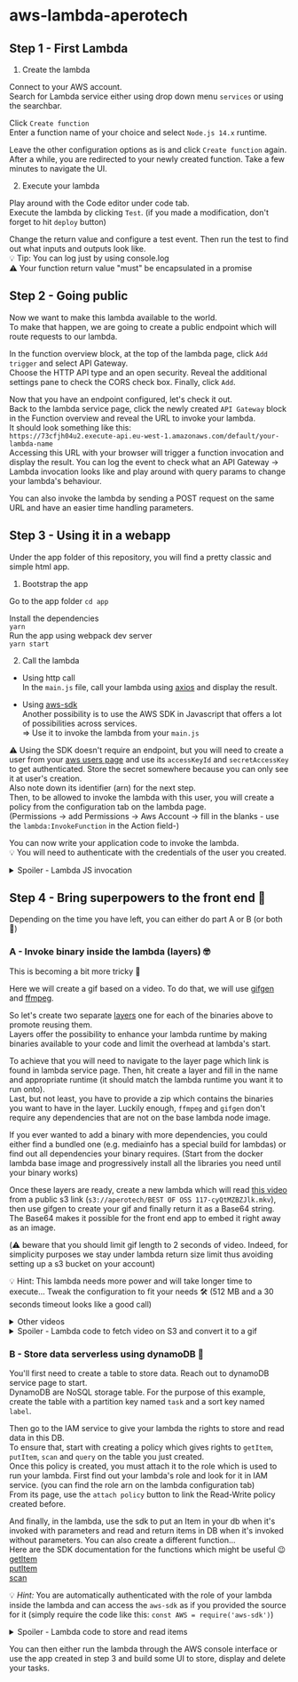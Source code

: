 # aws-lambda-aperotech

## Step 1 - First Lambda

1) Create the lambda  

Connect to your AWS account.  
Search for Lambda service either using drop down menu `services` or using the searchbar.  

Click `Create function`  
Enter a function name of your choice and select `Node.js 14.x` runtime.

Leave the other configuration options as is and click `Create function` again.  
After a while, you are redirected to your newly created function.
Take a few minutes to navigate the UI.

2) Execute your lambda

Play around with the Code editor under code tab.  
Execute the lambda by clicking `Test`. (if you made a modification, don't forget to hit `deploy` button)

Change the return value and configure a test event. Then run the test to find out what inputs and outputs look like.  
💡 Tip: You can log just by using console.log  
⚠️ Your function return value "must" be encapsulated in a promise 


## Step 2 - Going public

Now we want to make this lambda available to the world.  
To make that happen, we are going to create a public endpoint which will route requests to our lambda.  

In the function overview block, at the top of the lambda page, click `Add trigger` and select API Gateway.  
Choose the HTTP API type and an open security. Reveal the additional settings pane to check the CORS check box. Finally, click `Add`.

Now that you have an endpoint configured, let's check it out.  
Back to the lambda service page, click the newly created `API Gateway` block in the Function overview and reveal the URL to invoke your lambda.  
It should look something like this:  
`https://73cfjh04u2.execute-api.eu-west-1.amazonaws.com/default/your-lambda-name`  
Accessing this URL with your browser will trigger a function invocation and display the result. 
You can log the event to check what an API Gateway -> Lambda invocation looks like and play around with query params to change your lambda's behaviour.

You can also invoke the lambda by sending a POST request on the same URL and have an easier time handling parameters.

## Step 3 - Using it in a webapp

Under the app folder of this repository, you will find a pretty classic and simple html app.

1) Bootstrap the app

Go to the app folder
`cd app`

Install the dependencies  
`yarn`  
Run the app using webpack dev server  
`yarn start`

2) Call the lambda

- Using http call  
In the `main.js` file, call your lambda using [axios](https://github.com/axios/axios) and display the result.  


- Using [aws-sdk](https://docs.aws.amazon.com/AWSJavaScriptSDK/latest/AWS/Lambda.html#invoke-property)  
Another possibility is to use the AWS SDK in Javascript that offers a lot of possibilities across services.  
=> Use it to invoke the lambda from your `main.js`

⚠️ Using the SDK doesn't require an endpoint, but you will need to create a user from your [aws users page](https://console.aws.amazon.com/iamv2/home?#/users) and use its `accessKeyId` and `secretAccessKey` to get authenticated.
Store the secret somewhere because you can only see it at user's creation.  
Also note down its identifier (arn) for the next step.  
Then, to be allowed to invoke the lambda with this user, you will create a policy from the configuration tab on the lambda page.  
(Permissions -> add Permissions -> Aws Account -> fill in the blanks - use the `lambda:InvokeFunction` in the Action field-)

You can now write your application code to invoke the lambda.  
💡 You will need to authenticate with the credentials of the user you created.
<details>  
<summary>
Spoiler - Lambda JS invocation
</summary>  

```js
import AWS from 'aws-sdk';
const lambda = new AWS.Lambda({
    credentials: new AWS.Credentials({
        accessKeyId: 'foo',
        secretAccessKey: 'bar',
    }),
    region: 'us-east-2', // Or whatever region you created your lambda in (you can find it up in the top right hand corner of aws console pages)
});
lambda.invoke({
    FunctionName: 'your-lambda-name', 
    Payload: JSON.stringify(payload),
})
.promise();
```

</details>

## Step 4 - Bring superpowers to the front end 🚀️

Depending on the time you have left, you can either do part A or B (or both 🎉)

### A - Invoke binary inside the lambda (layers) 🤓

This is becoming a bit more tricky 🥷

Here we will create a gif based on a video. To do that, we will use [gifgen](https://github.com/lukechilds/gifgen) and [ffmpeg](https://www.ffmpeg.org/).  

So let's create two separate [layers](https://docs.aws.amazon.com/lambda/latest/dg/configuration-layers.html) one for each of the binaries above to promote reusing them.  
Layers offer the possibility to enhance your lambda runtime by making binaries available to your code and limit the overhead at lambda's start. 

To achieve that you will need to navigate to the layer page which link is found in lambda service page. Then, hit create a layer and fill in the name and appropriate runtime (it should match the lambda runtime you want it to run onto).  
Last, but not least, you have to provide a zip which contains the binaries you want to have in the layer. Luckily enough, `ffmpeg` and `gifgen` don't require any dependencies that are not on the base lambda node image.  

If you ever wanted to add a binary with more dependencies, you could either find a bundled one (e.g. mediainfo has a special build for lambdas) or find out all dependencies your binary requires. (Start from the docker lambda base image and progressively install all the libraries you need until your binary works)

Once these layers are ready, create a new lambda which will read [this video](https://www.youtube.com/watch?v=cyQtMZBZJlk&ab_channel=ExquisClafoutis) from a public s3 link (`s3://aperotech/BEST OF OSS 117-cyQtMZBZJlk.mkv`), then use gifgen to create your gif and finally return it as a Base64 string.   
The Base64 makes it possible for the front end app to embed it right away as an image.

(⚠️ beware that you should limit gif length to 2 seconds of video. Indeed, for simplicity purposes we stay under lambda return size limit thus avoiding setting up a s3 bucket on your account)  

💡 Hint: This lambda needs more power and will take longer time to execute... Tweak the configuration to fit your needs 🛠 (512 MB and a 30 seconds timeout looks like a good call)
<details>  
<summary>
Other videos
</summary>  

- `s3://aperotech/Cité de la peur.mkv` | https://www.youtube.com/watch?v=RLY8rRkOLuA
- `s3://aperotech/Mission cléopatre.mp4` | https://www.youtube.com/watch?v=c2hx9SPT9lQ
- `s3://aperotech/The big bang theory.mp4` | https://www.youtube.com/watch?v=U1KGRnWjllg
</details>  

<details>  
<summary>
Spoiler - Lambda code to fetch video on S3 and convert it to a gif
</summary>  

```js
const { S3 } = require('aws-sdk');
const {  execSync } = require('child_process');
const { readFileSync, writeFileSync } = require('fs');

const localVideoName = "/tmp/video.mkv";
const localGifName = "/tmp/video.gif";

const s3 = new S3();
const getObjectFromS3 = (params) => s3
    .getObject(params)
    .promise()
    .then(({ Body }) => {
        return Body;
    });

exports.handler = async event => {
    const {
        Bucket = 'aperotech',
        Key = 'BEST OF OSS 117-cyQtMZBZJlk.mkv',
        start = 0 } = event.queryStringParameters || event;

    const video = await getObjectFromS3({ Bucket, Key });

    writeFileSync(localVideoName, video);

    execSync(`gifgen -b ${start} -d 2 -o ${localGifName} ${localVideoName}`);

    const gif = readFileSync(localGifName);

    return { gif: `data:image/gif;base64,${gif.toString('base64')}` };
};

```

```js
let img = document.createElement("img");
document.body.appendChild(img);
fetch('https://73cfjh04u2.execute-api.eu-west-1.amazonaws.com/default/aperotech1?start=18')
    .then(async response => {
        img.src = (await response.json()).gif
    });
 ```

</details>

### B - Store data serverless using dynamoDB 💾

You'll first need to create a table to store data. Reach out to dynamoDB service page to start.  
DynamoDB are NoSQL storage table. For the purpose of this example, create the table with a partition key named `task` and a sort key named `label`.

Then go to the IAM service to give your lambda the rights to store and read data in this DB.  
To ensure that, start with creating a policy which gives rights to `getItem`, `putItem`, `scan` and `query` on the table you just created.  
Once this policy is created, you must attach it to the role which is used to run your lambda. First find out your lambda's role and look for it in IAM service. (you can find the role arn on the lambda configuration tab)  
From its page, use the `attach policy` button to link the Read-Write policy created before.  

And finally, in the lambda, use the sdk to put an Item in your db when it's invoked with parameters and read and return items in DB when it's invoked without parameters. You can also create a different function...  
Here are the SDK documentation for the functions which might be useful 😉  
[getItem](https://docs.aws.amazon.com/AWSJavaScriptSDK/latest/AWS/DynamoDB.html#getItem-property)  
[putItem](https://docs.aws.amazon.com/AWSJavaScriptSDK/latest/AWS/DynamoDB.html#putItem-property)  
[scan](https://docs.aws.amazon.com/AWSJavaScriptSDK/latest/AWS/DynamoDB.html#scan-property)  

💡 _Hint:_ You are automatically authenticated with the role of your lambda inside the lambda and can access the `aws-sdk` as if you provided the source for it (simply require the code like this: `const AWS = require('aws-sdk')`)

<details>  
<summary>
Spoiler - Lambda code to store and read items
</summary>  

```js
const { DynamoDB } = require('aws-sdk');

const dynamoDB = new DynamoDB();

// Store an item
await dynamoDB.putItem({
    Item: DynamoDB.Converter.marshall({task: 'myTask', label: 'home', description: 'ranger la cave'}),
    TableName: 'aperotech1',
}).promise();

// Read items in a table
await dynamoDB.scan({ TableName: 'aperotech1' }).promise();
```
</details>  

You can then either run the lambda through the AWS console interface or use the app created in step 3 and build some UI to store, display and delete your tasks.  

